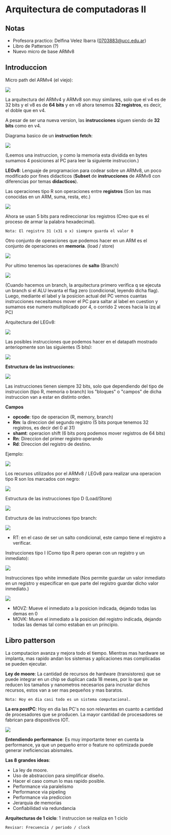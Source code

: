 # Arquitectura de computadoras II

## Notas

* Profesora practico: Delfina Velez Ibarra (0703883@ucc.edu.ar)
* Libro de Patterson (?)
* Nuevo micro de base ARMv8

## Introduccion

Micro path del ARMv4 (el viejo):

![](./img/armv4.png)

La arquitectura del ARMv4 y ARMv8 son muy similares, solo que el v4 es de 32 bits y el v8 es de **64 bits** y en v8 ahora tenemos **32 registros**, es decir, el doble que en v4.

A pesar de ser una nueva version, las **instrucciones** siguen siendo de **32 bits** como en v4.

Diagrama basico de un **instruction fetch**:

![](./img/fetch_instruction.png)

(Leemos una instruccion, y como la memoria esta dividida en bytes sumamos 4 posiciones al PC para leer la siguiente instruccion.)

**LEGv8**: Lenguaje de programacion para codear sobre un ARMv8, un poco modificado por fines didacticos (**Subset** de **instrucciones** de ARMv8 con diferencias por temas **didacticos**).

Las operaciones tipo R son operaciones entre **registros** (Son las mas conocidas en un ARM, suma, resta, etc.)

![](./img/operaciones_r.png)

Ahora se usan 5 bits para redireccionar los registros (Creo que es el proceso de armar la palabra hexadecimal).

`Nota: El registro 31 (x31 o x) siempre guarda el valor 0`

Otro conjunto de operaciones que podemos hacer en un ARM es el conjunto de operaciones en **memoria**. (load / store)

![](./img/memory_op.png)

Por ultimo tenemos las operaciones de **salto** (Branch)

![](./img/salto.png)

(Cuando hacemos un branch, la arquitectura primero verifica q se ejecuta un branch si el ALU levanta el flag zero (condicional, leyendo dicha flag). Luego, mediante el label y la posicion actual del PC vemos cuantas instrucciones necesitamos mover el PC para saltar al label en cuestion y sumamos ese numero multiplicado por 4, o corrido 2 veces hacia la izq al PC)

Arquitectura del LEGv8:

![](./img/legv8.png)

Las posibles instrucciones que podemos hacer en el datapath mostrado anteriopmente son las siguientes (5 bits):

![](./img/instrucciones_legv8.png)

**Estructura de las instrucciones:**

![](./img/estruc_ins.png)

Las instrucciones tienen siempre 32 bits, solo que dependiendo del tipo de instruccion (tipo R, memoria o branch) los "bloques" o "campos" de dicha instruccion van a estar en distinto orden.

**Campos**

* **opcode**: tipo de operacion (R, memory, branch)
* **Rm**: la direccion del segundo registro (5 bits porque tenemos 32 registros, es decir del 0 al 31)
* **shamt**: operacion shift (6 bits porq podemos mover registros de 64 bits)
* **Rn**: Direccion del primer registro operando
* **Rd**: Direccion del registro de destino.

Ejemplo:

![](./img/ejemplo_palabra.png)

Los recursos utilizados por el ARMv8 / LEGv8 para realizar una operacion tipo R son los marcados con negro:

![](./img/r_tipo_r.png)

Estructura de las instrucciones tipo D (Load/Store)

![](./img/d_instruction.png)

Estructura de las instrucciones tipo branch:

![](./img/branch_ins.png)

* RT: en el caso de ser un salto condicional, este campo tiene el registro a verificar.

Instrucciones tipo I (Como tipo R pero operan con un registro y un inmediato):

![](./img/i_instruction.png)

Instrucciones tipo white immediate (Nos permite guardar un valor inmediato en un registro y especificar en que parte del registro guardar dicho valor inmediato.)

![](./img/wi_instruction.png)

* MOVZ: Mueve el inmediato a la posicion indicada, dejando todas las demas en 0
* MOVK: Mueve el inmediato a la posicion del registro indicada, dejando todas las demas tal como estaban en un principio.

## Libro patterson

La computacion avanza y mejora todo el tiempo. Mientras mas hardware se implanta, mas rapido andan los sistemas y aplicaciones mas complicadas se pueden ejecutar.

**Ley de moore**: La cantidad de recursos de hardware (transistores) que se puede integrar en un chip se duplican cada 18 meses, por lo que se reducen los tamaños y nanometros necesarios para incrustar dichos recursos, estos van a ser mas pequeños y mas baratos.

`Nota: Hoy en dia casi todo es un sistema computacional.`

**La era postPC**: Hoy en dia las PC's no son relevantes en cuanto a cantidad de procesadores que se producen. La mayor cantidad de procesadores se fabrican para dispositivos IOT.

![](./img/postpc.png)

**Entendiendo performance**: Es muy importante tener en cuenta la performance, ya que un pequeño error o feature no optimizada puede generar ineficiencias abismales.

**Las 8 grandes ideas**:
* La ley de moore.
* Uso de abstraccion para simplificar diseño.
* Hacer el caso comun lo mas rapido posible.
* Performance via paralelismo
* Performance via pipeling
* Performance via prediccion
* Jerarquia de memorias
* Confiabilidad via redundancia

**Arquitecturas de 1 ciclo**: 1 instruccion se realiza en 1 ciclo

`Revisar: Frecuencia / periodo / clock`